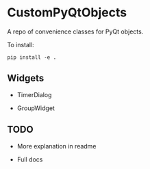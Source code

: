 # CustomPyQtObjects

A repo of convenience classes for PyQt objects.

To install:
```
pip install -e .
```

## Widgets

- TimerDialog

- GroupWidget


## TODO

- More explanation in readme

- Full docs